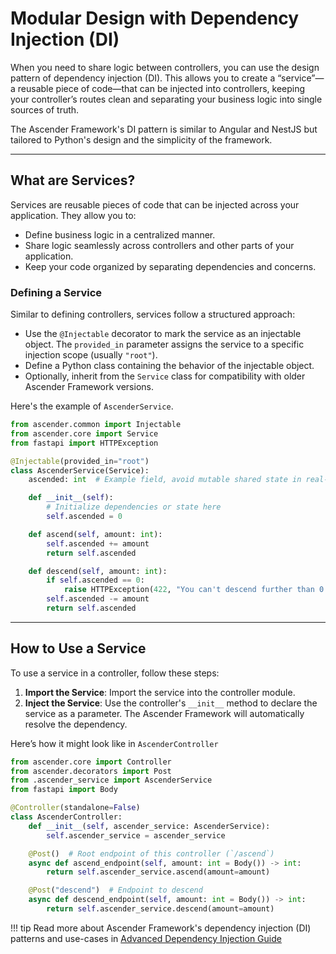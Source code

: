 # Modular Design with Dependency Injection (DI)

When you need to share logic between controllers, you can use the design pattern of dependency injection (DI). This allows you to create a “service”—a reusable piece of code—that can be injected into controllers, keeping your controller’s routes clean and separating your business logic into single sources of truth.

The Ascender Framework's DI pattern is similar to Angular and NestJS but tailored to Python's design and the simplicity of the framework.

---

## What are Services?

Services are reusable pieces of code that can be injected across your application. They allow you to:

- Define business logic in a centralized manner.
- Share logic seamlessly across controllers and other parts of your application.
- Keep your code organized by separating dependencies and concerns.

### Defining a Service

Similar to defining controllers, services follow a structured approach:

- Use the `@Injectable` decorator to mark the service as an injectable object. The `provided_in` parameter assigns the service to a specific injection scope (usually `"root"`).
- Define a Python class containing the behavior of the injectable object.
- Optionally, inherit from the `Service` class for compatibility with older Ascender Framework versions.

Here's the example of `AscenderService`.

```python title="ascender_service.py" linenums="1"
from ascender.common import Injectable
from ascender.core import Service
from fastapi import HTTPException

@Injectable(provided_in="root")
class AscenderService(Service):
    ascended: int  # Example field, avoid mutable shared state in real-world applications.

    def __init__(self):
        # Initialize dependencies or state here
        self.ascended = 0

    def ascend(self, amount: int):
        self.ascended += amount
        return self.ascended

    def descend(self, amount: int):
        if self.ascended == 0:
            raise HTTPException(422, "You can't descend further than 0. Try ascending first.")
        self.ascended -= amount
        return self.ascended
```

---

## How to Use a Service

To use a service in a controller, follow these steps:

1. **Import the Service**: Import the service into the controller module.
2. **Inject the Service**: Use the controller's `__init__` method to declare the service as a parameter. The Ascender Framework will automatically resolve the dependency.

Here’s how it might look like in `AscenderController`
```python title="ascender_controller.py" linenums="1"
from ascender.core import Controller
from ascender.decorators import Post
from .ascender_service import AscenderService
from fastapi import Body

@Controller(standalone=False)
class AscenderController:
    def __init__(self, ascender_service: AscenderService):
        self.ascender_service = ascender_service

    @Post()  # Root endpoint of this controller (`/ascend`)
    async def ascend_endpoint(self, amount: int = Body()) -> int:
        return self.ascender_service.ascend(amount=amount)

    @Post("descend")  # Endpoint to descend
    async def descend_endpoint(self, amount: int = Body()) -> int:
        return self.ascender_service.descend(amount=amount)
```

!!! tip
    Read more about Ascender Framework's dependency injection (DI) patterns and use-cases in [Advanced Dependency Injection Guide](/dependency-injection/overview)
